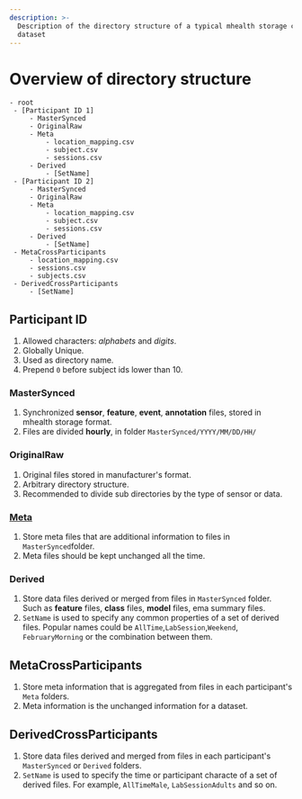 ```yaml
---
description: >-
  Description of the directory structure of a typical mhealth storage compatible
  dataset
---
```


# Overview of directory structure

```text
- root
 - [Participant ID 1]
     - MasterSynced
     - OriginalRaw
     - Meta
         - location_mapping.csv
         - subject.csv
         - sessions.csv
     - Derived
         - [SetName]
 - [Participant ID 2]
     - MasterSynced
     - OriginalRaw
     - Meta
         - location_mapping.csv
         - subject.csv
         - sessions.csv
     - Derived
         - [SetName]
 - MetaCrossParticipants
     - location_mapping.csv
     - sessions.csv
     - subjects.csv
 - DerivedCrossParticipants
     - [SetName]
```

## Participant ID

1. Allowed characters: _alphabets_ and _digits_.
2. Globally Unique.
3. Used as directory name.
4. Prepend `0` before subject ids lower than 10.

###  MasterSynced

1. Synchronized **sensor**, **feature**, **event**, **annotation** files, stored in mhealth storage format.
2. Files are divided **hourly**, in folder `MasterSynced/YYYY/MM/DD/HH/`

### OriginalRaw

1. Original files stored in manufacturer's format.
2. Arbitrary directory structure.
3. Recommended to divide sub directories by the type of sensor or data.

### [Meta](../meta-files/overview.md)

1. Store meta files that are additional information to files in `MasterSynced`folder.
2. Meta files should be kept unchanged all the time.

### Derived

1. Store data files derived or merged from files in `MasterSynced` folder. Such as **feature** files, **class** files, **model** files, ema summary files.
2. `SetName` is used to specify any common properties of a set of derived files. Popular names could be `AllTime`,`LabSession`,`Weekend`, `FebruaryMorning` or the combination between them.

## MetaCrossParticipants

1. Store meta information that is aggregated from files in each participant's  `Meta` folders.
2. Meta information is the unchanged information for a dataset.

## DerivedCrossParticipants

1. Store data files derived and merged from files in each participant's `MasterSynced` or `Derived` folders.
2. `SetName` is used to specify the time or participant characte of a set of derived files. For example, `AllTimeMale`, `LabSessionAdults` and so on.


